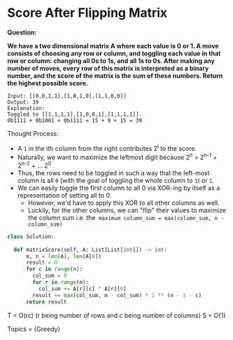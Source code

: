 # Score After Flipping Matrix

<b>Question:</b>

<b>We have a two dimensional matrix A where each value is 0 or 1. A move consists of choosing any row or column, and toggling each value in that row or column: changing all 0s to 1s, and all 1s to 0s.
After making any number of moves, every row of this matrix is interpreted as a binary number, and the score of the matrix is the sum of these numbers.
Return the highest possible score.</b>

```
Input: [[0,0,1,1],[1,0,1,0],[1,1,0,0]]
Output: 39
Explanation:
Toggled to [[1,1,1,1],[1,0,0,1],[1,1,1,1]].
0b1111 + 0b1001 + 0b1111 = 15 + 9 + 15 = 39
```

Thought Process:
* A `1` in the ith column from the right contributes 2<sup>i</sup> to the score.
* Naturally, we want to maximize the leftmost digit because 2<sup>n</sup> > 2<sup>n-1</sup> + 2<sup>n-2</sup> + ... 2<sup>0</sup>
* Thus, the rows need to be toggled in such a way that the left-most column is all `0` (with the goal of toggling the whole column to `1`) or `1`.
* We can easily toggle the first column to all 0 via XOR-ing by itself as a representation of setting all to 0.
  * However, we'd have to apply this XOR to all other columns as well.
  * Luckily, for the other columns, we can "flip" their values to maximize the column sum i.e. the` maximum column_sum = max(column_sum, n - column_sum)`
  
```python
class Solution:
  
  def matrixScore(self, A: List[List[int]]) -> int:
      m, n = len(A), len(A[0])
      result = 0
      for c in range(n):
        col_sum = 0
        for r in range(m):
          col_sum += A[r][c] ^ A[r][0]
        result += max(col_sum, m - col_sum) * 2 ** (n - 1 - c)
      return result
```
T = O(rc) (r being number of rows and c being number of columns)
S = O(1)  

Topics = {Greedy}
